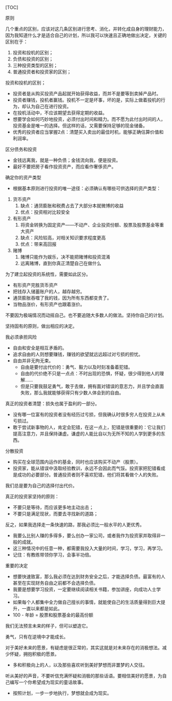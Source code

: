 
[TOC]

原则

几个重点的区别，应该对这几条区别进行思考、消化，并转化成自身的理财能力，因为我知道什么才是适合自己的计划，所以我可以快速且正确地做出决定，关键的区别在于：
1. 投资和投机的区别；
2. 负债和投资的区别；
3. 三种投资类型的区别；
4. 普通投资者和投资家的区别；

投资和投机的区别；
- 投资者是从购买投资产品起就开始获得收益，而并不是要等到卖掉产品时。
- 投资者赚钱，投机者赢钱。投机不一定是坏事，坏的是，实际上做着投机的行为，却认为自己在进行投资。
- 在投机活动中，不应该期望去获得定期的收益。
- 想要学会如何巧妙地投资，必须付出时间和精力。而不愿为此付出时间的人，投资基金是唯一的选择。但这样的话，又需要保持足够的现金储备。
- 优秀的投资者应当掌握2点：清楚买入卖出的最佳时机，能够正确估算价值和利润率。

区分债务和投资
- 金钱远离我，就是一种负债；金钱流向我，便是投资。
- 最好不要把房子看作投资资产，而应看作奢侈资产。

确定你的资产类型
- 根据基本原则进行投资的唯一途径：必须确认有哪些可供选择的资产类型：
1. 货币资产
    1. 缺点：通货膨胀和税费占去了大部分本就微博的收益
    2. 优点：投资相对比较安全
2. 有形资产
    1. 将资金转换为固定资产——不动产、企业投资份额、股票及股票基金等重大资产
    2. 缺点：风险较高，对相关知识要求程度更高
    3. 优点：带来高回报
3. 赌博
    1. 赌博只能作为娱乐，决不能把赌博和投资混淆
    2. 远离赌博，直到你真正清楚自己在做什么

为了建立起投资的系统性，需要如此区分。

- 有形资产完胜货币资产
- 把钱存入储蓄账户的人，越存越穷。
- 通货膨胀吞噬了我的钱，因为所有东西都变贵了。
- 当物品涨价，有形资产也跟着涨价。

不要因为极端情况而动摇自己。也不要追随大多数人的做法。坚持你自己的计划。

坚持固有的原则，做出相应的决定。

我必须承担风险
- 自由和安全是相互矛盾的。
- 追求自由的人则想要赚钱，赚钱的欲望就远远超过对亏损的担忧。
- 自由并非无拘无束。
  - 自由是要付出代价的：勇气、毅力以及时刻准备着犯错。
  - 自由的代价绝不只是一点点：不时出现的恐惧，怀疑，很少得到他人的理解......
  - 但是只要我鼓足勇气，敢于去做，拥有面对错误的意志力，并且学会直面失败，那么我就能够获得只有少数人体会到的自由。

真正的投资者清楚：损失也属于盈利的一部分。
- 没有哪一位富有的投资者没有经历过亏损，但我确认时很多穷人在投资上从未亏损过。
- 敢于尝试新事物的人，肯定会犯错，在这一点上，犯错是很重要的：它让我们提高注意力，并且保持谦虚。谦虚的人能比自以为无所不知的人学到更多的东西。

分散投资
- 购买在全球范围内运作的基金，同时也应该购买不动产（股票）。
- 投资家，能从错误中汲取经验教训，永远不会因此而气馁。投资家把犯错看成是成功的必要部分。普通投资者则不喜欢犯错，他们将其看做个人的失败。

我们总是要为自己的选择付出代价。

真正的投资家坚持的原则：
- 不要只是等待，而应该更多地主动出击；
- 不要只是满足现状，而要去寻找新的道路；

反之，如果我选择走一条快速的路，那我必须比一般水平的人更优秀。
- 我要么比别人赚的多得多，要么创办一家公司，或者我作为投资家并取得非一般的成就。
- 这三种情况中的任意一种，都需要我投入大量的时间，学习，学习，再学习。
- 记住：有教练带领你学习，会事半功倍。

重要的决定
- 想要快速致富，那么我必须在达到财务安全之后，才能选择负债。最富有的人甚至在实现财务自由之前都不会选择负债。
- 我要是想要学习投资，一定要继续阅读相关书籍，参加讲座，向成功人士学习。
- 如果每个人都集中全力做自己擅长的事情，就能使自己的生活质量得到巨大提升，一直以来都是如此。
- 100 - 年龄 = 股票和股票基金的最高份额

我们无法预言未来的样子，但可以塑造它。

勇气，只有在逆境中才能成长。

对于美好未来的愿景，有疑虑是很正常的，其实这就是对未来存在的消极想法。减少怀疑，拥抱积极的愿景。
- 多和积极向上的人，以及那些喜欢听到美好梦想而非噩梦的人交往。

听从美好的声音，不要听信充满怀疑和消极的那些话语。要相信美好的愿景，为自己编写一个你希望成为现实的童话故事。
- 按照计划，一步一步地执行，梦想就会成为现实。
